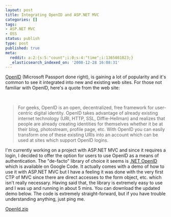 ```yaml
---
layout: post
title: Integrating OpenID and ASP.NET MVC
categories: []
tags:
- ASP.NET MVC
- OSS
status: publish
type: post
published: true
meta:
  reddit: a:2:{s:5:"count";i:0;s:4:"time";i:1365081023;}
  _elasticsearch_indexed_on: '2008-12-28 16:08:31'
---
```

<p><a href="http://openid.net/">OpenID</a> (Microsoft Passport done right), is gaining a lot of popularity and it's common to see it integrated into new and existing web sites. For those not familiar with OpenID, here's a quote from the web site:</p>  <p>&#160;</p>  <blockquote>   <p>For geeks, OpenID is an open, decentralized, free framework for user-centric digital identity. OpenID takes advantage of already existing internet technology (URI, HTTP, SSL, Diffie-Hellman) and realizes that people are already creating identities for themselves whether it be at their blog, photostream, profile page, etc. With OpenID you can easily transform one of these existing URIs into an account which can be used at sites which support OpenID logins.</p> </blockquote>  <p>I'm currently working on a project with ASP.NET MVC and since it requires a login, I decided to offer the option for users to use OpenID as a means of authentication. The &quot;de-facto&quot; library of choice it seems is <a href="http://code.google.com/p/dotnetopenid/">.NET OpenID</a> which is available on Google Code. It actually comes with a demo of how to use it with ASP.NET MVC but I have a feeling it was done with the very first CTP of MVC since there are direct accesses to the form object, etc. which isn't really necessary. Having said that, the library is extremely easy to use and I was up and running in about 5 mins. You can download the updated demo below. The code is extremely straight-forward, but if you have trouble understanding anything, just ping me.</p>  <div class="wlWriterSmartContent" id="scid:8eb9d37f-1541-4f29-b6f4-1eea890d4876:423f6e32-27a9-4f1a-80b0-790a29ca965e" style="display:inline;margin:0;padding:0;"><p><div><a href="http://hadihariri.com/blogengine/file.axd?file=WindowsLiveWriter/IntegratingOpenIDandASP.NETMVC_E4C9/OpenId.zip" target="_self">OpenId.zip</a></div></p></div>
